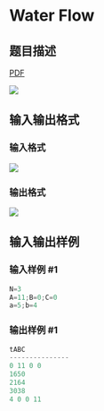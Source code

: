 # Water Flow

## 题目描述

[problemUrl]: https://uva.onlinejudge.org/index.php?option=com_onlinejudge&Itemid=8&category=11&page=show_problem&problem=874

[PDF](https://uva.onlinejudge.org/external/9/p933.pdf)

![](https://cdn.luogu.com.cn/upload/vjudge_pic/UVA933/83315a7463b1f344d3a233802991a145c15d155c.png)

## 输入输出格式

### 输入格式

![](https://cdn.luogu.com.cn/upload/vjudge_pic/UVA933/b2c7d64185964b16272cf8a6ee074ad9160b950a.png)

### 输出格式

![](https://cdn.luogu.com.cn/upload/vjudge_pic/UVA933/dc26973b58f3a0eac2bc15d23451d2c0fcba4263.png)

## 输入输出样例

### 输入样例 #1

```cpp
N=3
A=11;B=0;C=0
a=5;b=4
```


### 输出样例 #1

```cpp
tABC
---------------
0 11 0 0
1650
2164
3038
4 0 0 11
```


